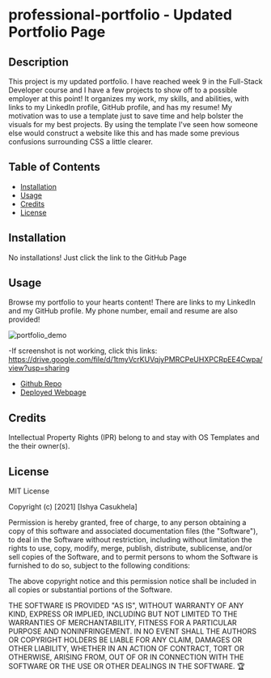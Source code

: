 # professional-portfolio - Updated Portfolio Page

## Description
This project is my updated portfolio. I have reached week 9 in the Full-Stack Developer course and I have a few projects to show off to a possible employer at this point! It organizes my work, my skills, and abilities, with links to my LinkedIn profile, GitHub profile, and has my resume! My motivation was to use a template just to save time and help bolster the visuals for my best projects. By using the template I've seen how someone else would construct a website like this and has made some previous confusions surrounding CSS a little clearer.

## Table of Contents

- [Installation](#installation)
- [Usage](#usage)
- [Credits](#credits)
- [License](#license)

## Installation
No installations! Just click the link to the GitHub Page

## Usage
Browse my portfolio to your hearts content! There are links to my LinkedIn and my GitHub profile. My phone number, email and resume are also provided!
   
![portfolio_demo](images/demo/backgrounds/portfoliodemo.gif)

-If screenshot is not working, click this links: https://drive.google.com/file/d/1tmyVcrKUVqjyPMRCPeUHXPCRpEE4Cwpa/view?usp=sharing

- [Github Repo](https://github.com/casukhelai/professional_portfolio)
- [Deployed Webpage](https://github.com/casukhelai/professional_portfolio)
   
## Credits
Intellectual Property Rights (IPR) belong to and stay with OS Templates and the their owner(s).

## License
MIT License

Copyright (c) [2021] [Ishya Casukhela]

Permission is hereby granted, free of charge, to any person obtaining a copy
of this software and associated documentation files (the "Software"), to deal
in the Software without restriction, including without limitation the rights
to use, copy, modify, merge, publish, distribute, sublicense, and/or sell
copies of the Software, and to permit persons to whom the Software is
furnished to do so, subject to the following conditions:

The above copyright notice and this permission notice shall be included in all
copies or substantial portions of the Software.

THE SOFTWARE IS PROVIDED "AS IS", WITHOUT WARRANTY OF ANY KIND, EXPRESS OR
IMPLIED, INCLUDING BUT NOT LIMITED TO THE WARRANTIES OF MERCHANTABILITY,
FITNESS FOR A PARTICULAR PURPOSE AND NONINFRINGEMENT. IN NO EVENT SHALL THE
AUTHORS OR COPYRIGHT HOLDERS BE LIABLE FOR ANY CLAIM, DAMAGES OR OTHER
LIABILITY, WHETHER IN AN ACTION OF CONTRACT, TORT OR OTHERWISE, ARISING FROM,
OUT OF OR IN CONNECTION WITH THE SOFTWARE OR THE USE OR OTHER DEALINGS IN THE
SOFTWARE.
🏆 

